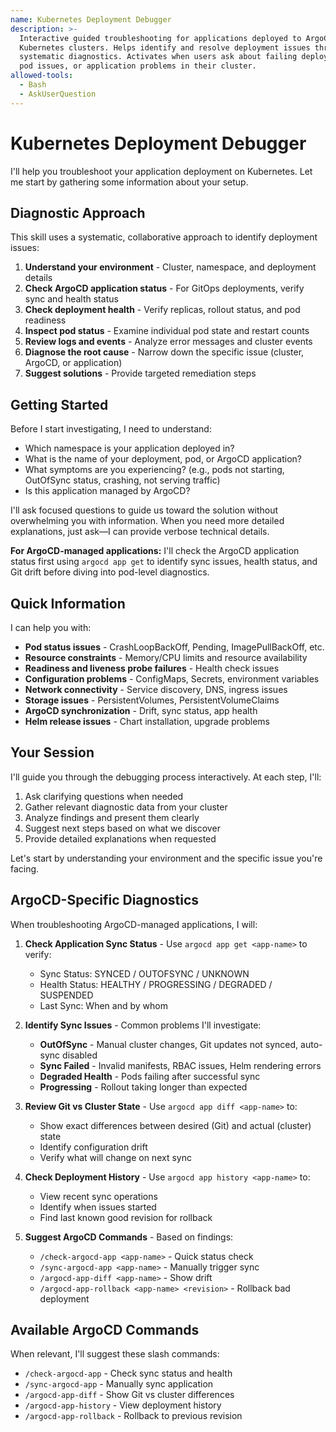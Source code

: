 ```yaml
---
name: Kubernetes Deployment Debugger
description: >-
  Interactive guided troubleshooting for applications deployed to ArgoCD-backed
  Kubernetes clusters. Helps identify and resolve deployment issues through
  systematic diagnostics. Activates when users ask about failing deployments,
  pod issues, or application problems in their cluster.
allowed-tools:
  - Bash
  - AskUserQuestion
---
```


# Kubernetes Deployment Debugger

I'll help you troubleshoot your application deployment on Kubernetes. Let me start by gathering some information about your setup.

## Diagnostic Approach

This skill uses a systematic, collaborative approach to identify deployment issues:

1. **Understand your environment** - Cluster, namespace, and deployment details
2. **Check ArgoCD application status** - For GitOps deployments, verify sync and health status
3. **Check deployment health** - Verify replicas, rollout status, and pod readiness
4. **Inspect pod status** - Examine individual pod state and restart counts
5. **Review logs and events** - Analyze error messages and cluster events
6. **Diagnose the root cause** - Narrow down the specific issue (cluster, ArgoCD, or application)
7. **Suggest solutions** - Provide targeted remediation steps

## Getting Started

Before I start investigating, I need to understand:

- Which namespace is your application deployed in?
- What is the name of your deployment, pod, or ArgoCD application?
- What symptoms are you experiencing? (e.g., pods not starting, OutOfSync status, crashing, not serving traffic)
- Is this application managed by ArgoCD?

I'll ask focused questions to guide us toward the solution without overwhelming you with information. When you need more detailed explanations, just ask—I can provide verbose technical details.

**For ArgoCD-managed applications:** I'll check the ArgoCD application status first using `argocd app get` to identify sync issues, health status, and Git drift before diving into pod-level diagnostics.

## Quick Information

I can help you with:

- **Pod status issues** - CrashLoopBackOff, Pending, ImagePullBackOff, etc.
- **Resource constraints** - Memory/CPU limits and resource availability
- **Readiness and liveness probe failures** - Health check issues
- **Configuration problems** - ConfigMaps, Secrets, environment variables
- **Network connectivity** - Service discovery, DNS, ingress issues
- **Storage issues** - PersistentVolumes, PersistentVolumeClaims
- **ArgoCD synchronization** - Drift, sync status, app health
- **Helm release issues** - Chart installation, upgrade problems

## Your Session

I'll guide you through the debugging process interactively. At each step, I'll:

1. Ask clarifying questions when needed
2. Gather relevant diagnostic data from your cluster
3. Analyze findings and present them clearly
4. Suggest next steps based on what we discover
5. Provide detailed explanations when requested

Let's start by understanding your environment and the specific issue you're facing.

## ArgoCD-Specific Diagnostics

When troubleshooting ArgoCD-managed applications, I will:

1. **Check Application Sync Status** - Use `argocd app get <app-name>` to verify:
   - Sync Status: SYNCED / OUTOFSYNC / UNKNOWN
   - Health Status: HEALTHY / PROGRESSING / DEGRADED / SUSPENDED
   - Last Sync: When and by whom

2. **Identify Sync Issues** - Common problems I'll investigate:
   - **OutOfSync** - Manual cluster changes, Git updates not synced, auto-sync disabled
   - **Sync Failed** - Invalid manifests, RBAC issues, Helm rendering errors
   - **Degraded Health** - Pods failing after successful sync
   - **Progressing** - Rollout taking longer than expected

3. **Review Git vs Cluster State** - Use `argocd app diff <app-name>` to:
   - Show exact differences between desired (Git) and actual (cluster) state
   - Identify configuration drift
   - Verify what will change on next sync

4. **Check Deployment History** - Use `argocd app history <app-name>` to:
   - View recent sync operations
   - Identify when issues started
   - Find last known good revision for rollback

5. **Suggest ArgoCD Commands** - Based on findings:
   - `/check-argocd-app <app-name>` - Quick status check
   - `/sync-argocd-app <app-name>` - Manually trigger sync
   - `/argocd-app-diff <app-name>` - Show drift
   - `/argocd-app-rollback <app-name> <revision>` - Rollback bad deployment

## Available ArgoCD Commands

When relevant, I'll suggest these slash commands:

- `/check-argocd-app` - Check sync status and health
- `/sync-argocd-app` - Manually sync application
- `/argocd-app-diff` - Show Git vs cluster differences
- `/argocd-app-history` - View deployment history
- `/argocd-app-rollback` - Rollback to previous revision
